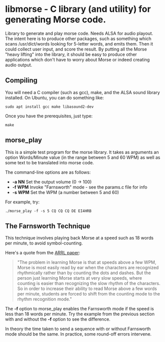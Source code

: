 # libmorse - C library (and utility) for generating Morse code.

Library to generate and play morse code.
Needs ALSA for audio playout.
The intent here is to produce other packages,
such as something which scans /usr/dict/words looking for 5-letter words,
and emits them.
Then it could collect user input, and score the result.
By putting all the Morse "heavy lifting" into the library, it should be
easy to produce other applications which don't have to worry about Morse
or indeed creating audio output.

## Compiling

You will need a C compiler (such as gcc), make, and the ALSA sound library installed.
On Ubuntu, you can do something like:

    sudo apt install gcc make libasound2-dev

Once you have the prerequisites, just type:

    make

## morse\_play

This is a simple test program for the morse library.
It takes as arguments an option Words/Minute value (in the range between 5 and 60 WPM)
as well as some text to be translated into morse code.

The command-line options are as follows:
*  **-a NN**      Set the output volume (0 -> 100)
*  **-f WPM**     Invoke "Farnsworth" mode - see the params.c file for info
*  **-s WPM**     Set the WPM (a number between 5 and 60)

For example, try:

    ./morse_play -f -s 5 CQ CQ CQ DE EI4HRB

## The Farnsworth Technique

This technique involves playing back Morse at a speed such as 18 words per minute,
to avoid symbol-counting.

Here's a quote from the
[ARRL paper](http://www.arrl.org/files/file/Technology/x9004008.pdf):

> "The problem in learning Morse is that at speeds above a few WPM,
> Morse is most easily read by ear when the characters are recognized
> rhythmically rather than by counting the dots and dashes.
> But the person just learning Morse starts at very slow speeds,
> where counting is easier than recognizing the slow rhythm of the
> characters.
> So in order to increase their ability to read Morse above a few
> words per minute, students are forced to shift from the counting
> mode to the rhythm recognition mode."

The **-f** option to morse\_play enables the Farnsworth mode if the
speed is less than 18 words per minute.
Try the example from the previous section with and without the **-f**
option to see the difference.

In theory the time taken to send a sequence with or without Farnsworth mode
should be the same.
In practice, some round-off errors intervene.

